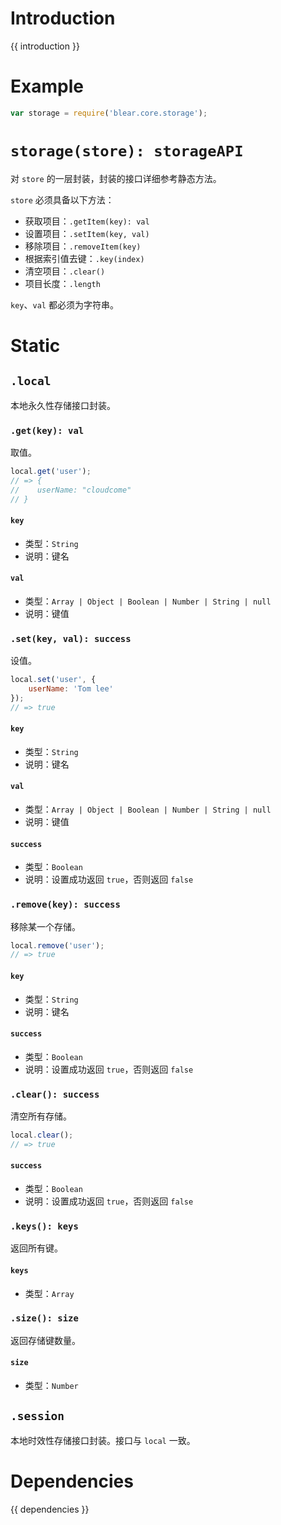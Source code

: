 # Introduction
{{ introduction }}





# Example
```js
var storage = require('blear.core.storage');
```


# `storage(store): storageAPI`
对 `store` 的一层封装，封装的接口详细参考静态方法。

`store` 必须具备以下方法：

- 获取项目：`.getItem(key): val`
- 设置项目：`.setItem(key, val)`
- 移除项目：`.removeItem(key)`
- 根据索引值去键：`.key(index)`
- 清空项目：`.clear()`
- 项目长度：`.length`

`key`、`val` 都必须为字符串。



# Static

## `.local`
本地永久性存储接口封装。

### `.get(key): val`
取值。

```js
local.get('user');
// => {
//    userName: "cloudcome"
// }
```

#### `key`
- 类型：`String`
- 说明：键名

#### `val`
- 类型：`Array | Object | Boolean | Number | String | null`
- 说明：键值

### `.set(key, val): success`
设值。
```js
local.set('user', {
    userName: 'Tom lee'
});
// => true
```

#### `key`
- 类型：`String`
- 说明：键名

#### `val`
- 类型：`Array | Object | Boolean | Number | String | null`
- 说明：键值

#### `success`
- 类型：`Boolean`
- 说明：设置成功返回 `true`，否则返回 `false`

### `.remove(key): success`
移除某一个存储。
```js
local.remove('user');
// => true
```
#### `key`
- 类型：`String`
- 说明：键名

#### `success`
- 类型：`Boolean`
- 说明：设置成功返回 `true`，否则返回 `false`

### `.clear(): success`
清空所有存储。
```js
local.clear();
// => true
```
#### `success`
- 类型：`Boolean`
- 说明：设置成功返回 `true`，否则返回 `false`

### `.keys(): keys`
返回所有键。

#### `keys`
- 类型：`Array`

### `.size(): size`
返回存储键数量。

#### `size`
- 类型：`Number`



## `.session`
本地时效性存储接口封装。接口与 `local` 一致。








# Dependencies
{{ dependencies }}



